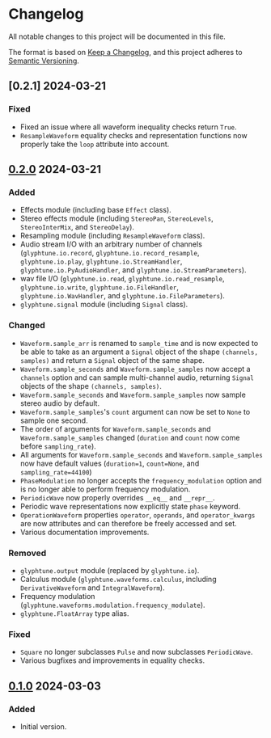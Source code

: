# Changelog

All notable changes to this project will be documented in this file.

The format is based on [Keep a Changelog](https://keepachangelog.com/en/1.1.0/),
and this project adheres to [Semantic Versioning](https://semver.org/spec/v2.0.0.html).

## [0.2.1] 2024-03-21

### Fixed

- Fixed an issue where all waveform inequality checks return `True`. 
- `ResampleWaveform` equality checks and representation functions now properly take the `loop` attribute into account.

## [0.2.0] 2024-03-21

### Added

- Effects module (including base `Effect` class).
- Stereo effects module (including `StereoPan`, `StereoLevels`, `StereoInterMix`, and `StereoDelay`).
- Resampling module (including `ResampleWaveform` class).
- Audio stream I/O with an arbitrary number of channels (`glyphtune.io.record`, `glyphtune.io.record_resample`, `glyphtune.io.play`, `glyphtune.io.StreamHandler`, `glyphtune.io.PyAudioHandler`, and `glyphtune.io.StreamParameters`).
- wav file I/O (`glyphtune.io.read`, `glyphtune.io.read_resample`, `glyphtune.io.write`, `glyphtune.io.FileHandler`, `glyphtune.io.WavHandler`, and `glyphtune.io.FileParameters`).
- `glyphtune.signal` module (including `Signal` class).

### Changed

- `Waveform.sample_arr` is renamed to `sample_time` and is now expected to be able to take as an argument a `Signal` object of the shape `(channels, samples)` and return a `Signal` object of the same shape.
- `Waveform.sample_seconds` and `Waveform.sample_samples` now accept a `channels` option and can sample multi-channel audio, returning `Signal` objects of the shape `(channels, samples)`.
- `Waveform.sample_seconds` and `Waveform.sample_samples` now sample stereo audio by default.
- `Waveform.sample_samples`'s `count` argument can now be set to `None` to sample one second.
- The order of arguments for `Waveform.sample_seconds` and `Waveform.sample_samples` changed (`duration` and `count` now come before `sampling_rate`).
- All arguments for `Waveform.sample_seconds` and `Waveform.sample_samples` now have default values (`duration=1`, `count=None`, and `sampling_rate=44100`)
- `PhaseModulation` no longer accepts the `frequency_modulation` option and is no longer able to perform frequency modulation.
- `PeriodicWave` now properly overrides `__eq__` and `__repr__`.
- Periodic wave representations now explicitly state `phase` keyword.
- `OperationWaveform` properties `operator`, `operands`, and `operator_kwargs` are now attributes and can therefore be freely accessed and set. 
- Various documentation improvements.

### Removed

- `glyphtune.output` module (replaced by `glyphtune.io`).
- Calculus module (`glyphtune.waveforms.calculus`, including `DerivativeWaveform` and `IntegralWaveform`).
- Frequency modulation (`glyphtune.waveforms.modulation.frequency_modulate`).
- `glyphtune.FloatArray` type alias.

### Fixed

- `Square` no longer subclasses `Pulse` and now subclasses `PeriodicWave`.
- Various bugfixes and improvements in equality checks.

## [0.1.0] 2024-03-03

### Added

- Initial version.

[0.1.0]: https://github.com/PYEEDM/glyphtune/releases/tag/0.1.0
[0.2.0]: https://github.com/PYEEDM/glyphtune/releases/tag/0.2.0